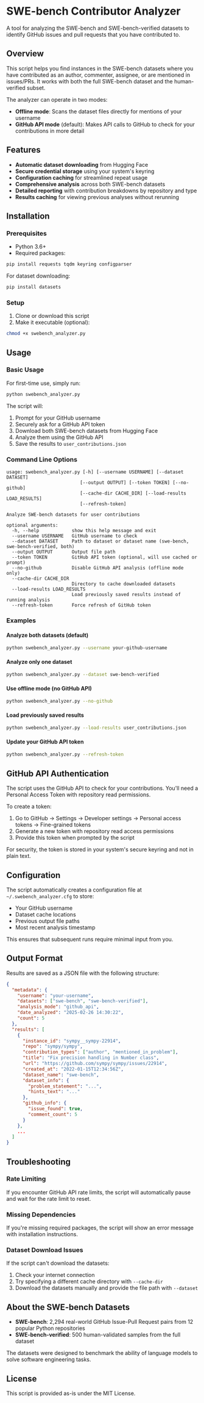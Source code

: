 # SWE-bench Contributor Analyzer

A tool for analyzing the SWE-bench and SWE-bench-verified datasets to identify GitHub issues and pull requests that you have contributed to.

## Overview

This script helps you find instances in the SWE-bench datasets where you have contributed as an author, commenter, assignee, or are mentioned in issues/PRs. It works with both the full SWE-bench dataset and the human-verified subset.

The analyzer can operate in two modes:
- **Offline mode**: Scans the dataset files directly for mentions of your username
- **GitHub API mode** (default): Makes API calls to GitHub to check for your contributions in more detail

## Features

- **Automatic dataset downloading** from Hugging Face
- **Secure credential storage** using your system's keyring
- **Configuration caching** for streamlined repeat usage
- **Comprehensive analysis** across both SWE-bench datasets
- **Detailed reporting** with contribution breakdowns by repository and type
- **Results caching** for viewing previous analyses without rerunning

## Installation

### Prerequisites

- Python 3.6+
- Required packages:

```bash
pip install requests tqdm keyring configparser
```

For dataset downloading:

```bash
pip install datasets
```

### Setup

1. Clone or download this script
2. Make it executable (optional):

```bash
chmod +x swebench_analyzer.py
```

## Usage

### Basic Usage

For first-time use, simply run:

```bash
python swebench_analyzer.py
```

The script will:
1. Prompt for your GitHub username
2. Securely ask for a GitHub API token
3. Download both SWE-bench datasets from Hugging Face
4. Analyze them using the GitHub API
5. Save the results to `user_contributions.json`

### Command Line Options

```
usage: swebench_analyzer.py [-h] [--username USERNAME] [--dataset DATASET]
                           [--output OUTPUT] [--token TOKEN] [--no-github]
                           [--cache-dir CACHE_DIR] [--load-results LOAD_RESULTS]
                           [--refresh-token]

Analyze SWE-bench datasets for user contributions

optional arguments:
  -h, --help            show this help message and exit
  --username USERNAME   GitHub username to check
  --dataset DATASET     Path to dataset or dataset name (swe-bench, swe-bench-verified, both)
  --output OUTPUT       Output file path
  --token TOKEN         GitHub API token (optional, will use cached or prompt)
  --no-github           Disable GitHub API analysis (offline mode only)
  --cache-dir CACHE_DIR
                        Directory to cache downloaded datasets
  --load-results LOAD_RESULTS
                        Load previously saved results instead of running analysis
  --refresh-token       Force refresh of GitHub token
```

### Examples

#### Analyze both datasets (default)

```bash
python swebench_analyzer.py --username your-github-username
```

#### Analyze only one dataset

```bash
python swebench_analyzer.py --dataset swe-bench-verified
```

#### Use offline mode (no GitHub API)

```bash
python swebench_analyzer.py --no-github
```

#### Load previously saved results

```bash
python swebench_analyzer.py --load-results user_contributions.json
```

#### Update your GitHub API token

```bash
python swebench_analyzer.py --refresh-token
```

## GitHub API Authentication

The script uses the GitHub API to check for your contributions. You'll need a Personal Access Token with repository read permissions.

To create a token:
1. Go to GitHub → Settings → Developer settings → Personal access tokens → Fine-grained tokens
2. Generate a new token with repository read access permissions
3. Provide this token when prompted by the script

For security, the token is stored in your system's secure keyring and not in plain text.

## Configuration

The script automatically creates a configuration file at `~/.swebench_analyzer.cfg` to store:

- Your GitHub username
- Dataset cache locations
- Previous output file paths
- Most recent analysis timestamp

This ensures that subsequent runs require minimal input from you.

## Output Format

Results are saved as a JSON file with the following structure:

```json
{
  "metadata": {
    "username": "your-username",
    "datasets": ["swe-bench", "swe-bench-verified"],
    "analysis_mode": "github_api",
    "date_analyzed": "2025-02-26 14:30:22",
    "count": 5
  },
  "results": [
    {
      "instance_id": "sympy__sympy-22914",
      "repo": "sympy/sympy",
      "contribution_types": ["author", "mentioned_in_problem"],
      "title": "Fix precision handling in Number class",
      "url": "https://github.com/sympy/sympy/issues/22914",
      "created_at": "2022-01-15T12:34:56Z",
      "dataset_name": "swe-bench",
      "dataset_info": {
        "problem_statement": "...",
        "hints_text": "..."
      },
      "github_info": {
        "issue_found": true,
        "comment_count": 5
      }
    },
    ...
  ]
}
```

## Troubleshooting

### Rate Limiting

If you encounter GitHub API rate limits, the script will automatically pause and wait for the rate limit to reset.

### Missing Dependencies

If you're missing required packages, the script will show an error message with installation instructions.

### Dataset Download Issues

If the script can't download the datasets:
1. Check your internet connection
2. Try specifying a different cache directory with `--cache-dir`
3. Download the datasets manually and provide the file path with `--dataset`

## About the SWE-bench Datasets

- **SWE-bench**: 2,294 real-world GitHub Issue-Pull Request pairs from 12 popular Python repositories
- **SWE-bench-verified**: 500 human-validated samples from the full dataset

The datasets were designed to benchmark the ability of language models to solve software engineering tasks.

## License

This script is provided as-is under the MIT License.
